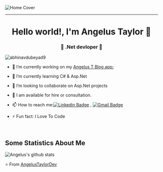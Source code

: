 <!--
**AngelusTaylorDev/AngelusTaylorDev** is a ✨ _special_ ✨ repository because its `README.md` (this file) appears on your GitHub profile.

Here are some ideas to get you started:

- 🔭 I’m currently working on ...
- 🌱 I’m currently learning ...
- 👯 I’m looking to collaborate on ...
- 🤔 I’m looking for help with ...
- 💬 Ask me about ...
- 📫 How to reach me: ...
- 😄 Pronouns: ...
- ⚡ Fun fact: ...
-->

<link rel="stylesheet" href="https://use.fontawesome.com/releases/v5.15.4/css/all.css" integrity="sha384-DyZ88mC6Up2uqS4h/KRgHuoeGwBcD4Ng9SiP4dIRy0EXTlnuz47vAwmeGwVChigm" crossorigin="anonymous">

<img src="https://media-exp1.licdn.com/dms/image/C4E16AQHHypvNcvIZLA/profile-displaybackgroundimage-shrink_350_1400/0/1644296465113?e=1649894400&v=beta&t=3ECyFgFQjQiDch6gjz0fy2A-Alb0o-Kjrt6IDXDAfks" alt="Home Cover">

<hr>
<h1 align="center"> Hello world!, I'm Angelus Taylor 👋 </h1>
<h3 align="center">🚀 .Net devloper 🚀</h3>

<p align="left"> <img src="https://komarev.com/ghpvc/?username=abhinavdubeyad9" alt="abhinavdubeyad9" /> </p>

- 🔭 I’m currently working on my <a href="https://github.com/AngelusTaylorDev/AngelusTBlog">Angelus T Blog app:</a>
- 🌱 I’m currently learning C# & Asp.Net 
- 👯 I’m looking to collaborate on Asp.Net projects
- 💬 I am available for hire or consultation.
- 📫 How to reach me:[![Linkedin Badge](https://img.shields.io/badge/-LinkedIn-blue?style=flat-square&logo=Linkedin&logoColor=white&link=)](https://www.linkedin.com/in/andytaylor3000/) 
, [![Gmail Badge](https://img.shields.io/badge/-Gmail-c14438?style=flat-square&logo=Gmail&logoColor=white&link=mailto:shuklaraghav321.com)](mailto:andysainttaylor@gmail.com)

- ⚡ Fun fact: I Love To Code <i class="fas fa-code" style="width: 10px;"></i>

<br/>

## Some Statistics About Me
![Angelus's github stats](https://github-readme-stats.vercel.app/api?username=AngelusTaylorDev&&show_icons=true&title_color=ffffff&icon_color=bb2acf&text_color=daf7dc&bg_color=151515)<br>

⭐️ From [AngelusTaylorDev](https://github.com/AngelusTaylorDev)
